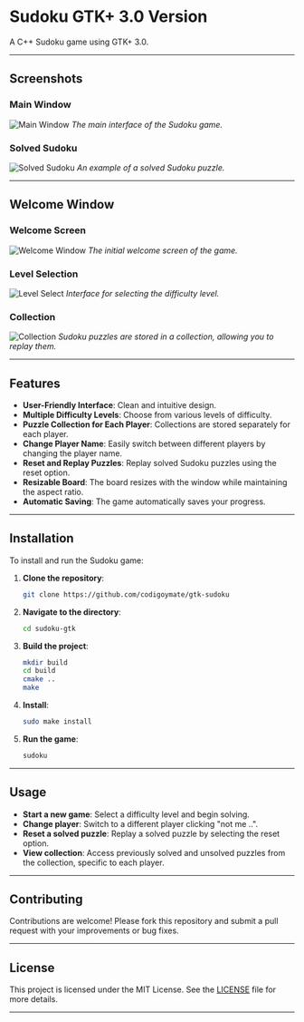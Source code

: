 # Sudoku GTK+ 3.0 Version
A C++ Sudoku game using GTK+ 3.0.

---

## Screenshots

### Main Window
![Main Window](./res/main-window.png)
*The main interface of the Sudoku game.*

### Solved Sudoku
![Solved Sudoku](./res/solved.png)
*An example of a solved Sudoku puzzle.*

---

## Welcome Window

### Welcome Screen
![Welcome Window](./res/welcome-window.png)
*The initial welcome screen of the game.*

### Level Selection
![Level Select](./res/level-select.png)
*Interface for selecting the difficulty level.*

### Collection
![Collection](./res/collection.png)
*Sudoku puzzles are stored in a collection, allowing you to replay them.*

---

## Features
- **User-Friendly Interface**: Clean and intuitive design.
- **Multiple Difficulty Levels**: Choose from various levels of difficulty.
- **Puzzle Collection for Each Player**: Collections are stored separately for each player.
- **Change Player Name**: Easily switch between different players by changing the player name.
- **Reset and Replay Puzzles**: Replay solved Sudoku puzzles using the reset option.
- **Resizable Board**: The board resizes with the window while maintaining the aspect ratio.
- **Automatic Saving**: The game automatically saves your progress.

---

## Installation
To install and run the Sudoku game:

1. **Clone the repository**:
    ```bash
    git clone https://github.com/codigoymate/gtk-sudoku
    ```
2. **Navigate to the directory**:
    ```bash
    cd sudoku-gtk
    ```
3. **Build the project**:
    ```bash
    mkdir build
	cd build
	cmake ..
	make
    ```
4. **Install**:
    ```bash
	sudo make install
    ```

5. **Run the game**:
    ```bash
	sudoku
    ```

---

## Usage
- **Start a new game**: Select a difficulty level and begin solving.
- **Change player**: Switch to a different player clicking "not me ..".
- **Reset a solved puzzle**: Replay a solved puzzle by selecting the reset option.
- **View collection**: Access previously solved and unsolved puzzles from the collection, specific to each player.

---

## Contributing
Contributions are welcome! Please fork this repository and submit a pull request with your improvements or bug fixes.

---

## License
This project is licensed under the MIT License. See the [LICENSE](./LICENSE) file for more details.

---
